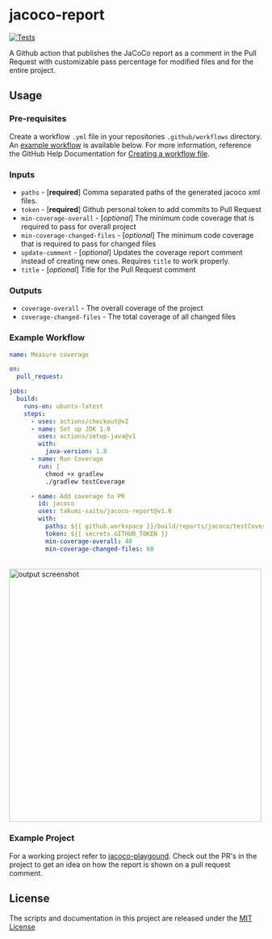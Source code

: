 # jacoco-report

[![Tests](https://github.com/takumi-saito/jacoco-report/actions/workflows/check.yml/badge.svg)](https://github.com/takumi-saito/jacoco-report/actions/workflows/check.yml)

A Github action that publishes the JaCoCo report as a comment in the Pull Request with customizable pass percentage for modified files and for the entire project.

## Usage

### Pre-requisites

Create a workflow `.yml` file in your repositories `.github/workflows` directory. An [example workflow](#example-workflow) is available below. For more information, reference the GitHub Help Documentation for [Creating a workflow file](https://help.github.com/en/articles/configuring-a-workflow#creating-a-workflow-file).

### Inputs

- `paths` - [**required**] Comma separated paths of the generated jacoco xml files.
- `token` - [**required**] Github personal token to add commits to Pull Request
- `min-coverage-overall` - [*optional*] The minimum code coverage that is required to pass for overall project
- `min-coverage-changed-files` - [*optional*] The minimum code coverage that is required to pass for changed files
- `update-comment` - [*optional*] Updates the coverage report comment instead of creating new ones. Requires `title` to work properly.
- `title` - [*optional*] Title for the Pull Request comment

### Outputs

- `coverage-overall` - The overall coverage of the project
- `coverage-changed-files` - The total coverage of all changed files

### Example Workflow

```yaml
name: Measure coverage

on:
  pull_request:

jobs:
  build:
    runs-on: ubuntu-latest
    steps:
      - uses: actions/checkout@v2
      - name: Set up JDK 1.8
        uses: actions/setup-java@v1
        with:
          java-version: 1.8
      - name: Run Coverage
        run: |
          chmod +x gradlew
          ./gradlew testCoverage

      - name: Add coverage to PR
        id: jacoco
        uses: takumi-saito/jacoco-report@v1.6
        with:
          paths: ${{ github.workspace }}/build/reports/jacoco/testCoverage/testCoverage.xml
          token: ${{ secrets.GITHUB_TOKEN }}
          min-coverage-overall: 40
          min-coverage-changed-files: 60
```

<br>
<img src="/preview/screenshot.png" alt="output screenshot" title="output screenshot" width="500" />

### Example Project

For a working project refer to [jacoco-playgound](https://github.com/takumi-saito/UTSampleApp). Check out the PR's in
the project to get an idea on how the report is shown on a pull request comment.

## License

The scripts and documentation in this project are released under the [MIT License](LICENSE)
